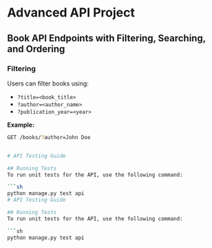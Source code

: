 # Advanced API Project

## Book API Endpoints with Filtering, Searching, and Ordering

### **Filtering**
Users can filter books using:
- `?title=<book_title>`
- `?author=<author_name>`
- `?publication_year=<year>`

**Example:**
```sh
GET /books/?author=John Doe


# API Testing Guide

## Running Tests
To run unit tests for the API, use the following command:

```sh
python manage.py test api
# API Testing Guide

## Running Tests
To run unit tests for the API, use the following command:

```sh
python manage.py test api
